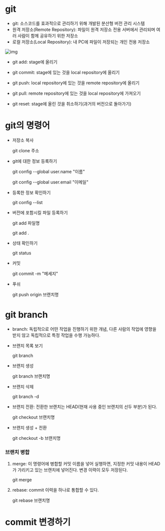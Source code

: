 # git

- git: 소스코드를 효과적으로 관리하기 위해 개발된 분산형 버전 관리 시스템
- 원격 저장소(Remote Repository): 파일이 원격 저장소 전용 서버에서 관리되며 여러 사람이 함께 공유하기 위한 저장소
- 로컬 저장소(Local Repository): 내 PC에 파일이 저장되는 개인 전용 저장소

![img](https://blog.kakaocdn.net/dn/dcc3ub/btqNQamP35o/hmXwFIBPB82ea5NX3ZwQyK/tfile.svg)

- git add: stage에 올리기

- git commit: stage에 있는 것을 local repository에 올리기

- git push: local repository에 있는 것을 remote repository에 올리기

- git pull: remote repository에 있는 것을 local repository에 가져오기

- git reset: stage에 올린 것을 취소하기(과거의 버전으로 돌아가기)

  

# git의 명령어

- 저장소 복사

  git clone 주소

- git에 대한 정보 등록하기

  git config --global user.name "이름"

  git config --global user.email "이메일"

- 등록한 정보 확인하기

  git config --list

- 버전에 포함시킬 파일 등록하기

  git add 파일명

  git add .

- 상태 확인하기

  git status

- 커밋

  git commit -m "메세지"

- 푸쉬

  git push origin 브랜치명
  
  

# git branch

- branch: 독립적으로 어떤 작업을 진행하기 위한 개념, 다른 사람의 작업에 영향을 받지 않고 독립적으로 특정 작업을 수행 가능하다.

- 브랜치 목록 보기

  git branch

- 브랜치 생성

  git branch 브랜치명

- 브랜치 삭제

  git branch -d

- 브랜치 전환: 전환한 브랜치는 HEAD(현재 사용 중인 브랜치의 선두 부분)가 된다.

  git checkout 브랜치명

- 브랜치 생성 + 전환

  git checkout -b 브랜치명

### 브랜치 병합

1. merge:  이 명령어에 병합할 커밋 이름을 넣어 실행하면, 지정한 커밋 내용이 HEAD가 가리키고 있는 브랜치에 넣어진다. 변경 이력이 모두 저장된다.

   git merge <commit>

2. rebase: commit 이력을 하나로 통합할 수 있다.

   git rebase 브랜치명

   

# commit 변경하기